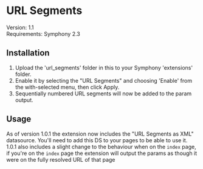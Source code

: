 # URL Segments

Version: 1.1  
Requirements: Symphony 2.3

## Installation ##

1. Upload the 'url_segments' folder in this to your Symphony 'extensions' folder.
2. Enable it by selecting the "URL Segments" and choosing 'Enable' from the with-selected menu, then click Apply.
3. Sequentially numbered URL segments will now be added to the param output.

## Usage ##

As of version 1.0.1 the extension now includes the "URL Segments as XML" datasource. You'll need to add this DS to your pages to be able to use it. 1.0.1 also includes a slight change to the behaviour when on the `index` page, if you're on the `index` page the extension will output the params as though it were on the fully resolved URL of that page